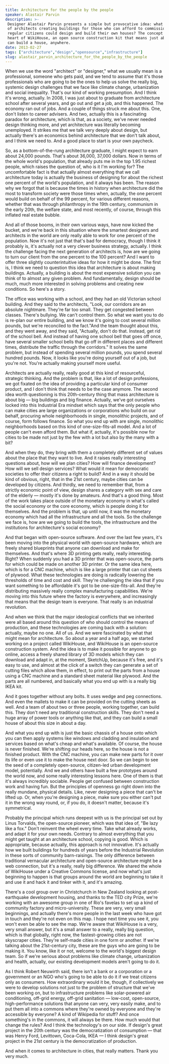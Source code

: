 ```yaml
---
title: Architecture for the people by the people
speaker: Alastair Parvin
description: >-
 Designer Alastair Parvin presents a simple but provocative idea: what if, instead
 of architects creating buildings for those who can afford to commission them,
 regular citizens could design and build their own houses? The concept is at the
 heart of WikiHouse, an open source construction kit that means just about anyone
 can build a house, anywhere.
date: 2013-02-27
tags: ["architecture","design","opensource","infrastructure"]
slug: alastair_parvin_architecture_for_the_people_by_the_people
---
```


When we use the word "architect" or "designer," what we usually mean is a professional,
someone who gets paid, and we tend to assume that it's those professionals who are going
to be the ones to help us solve the really big, systemic design challenges that we face
like climate change, urbanization and social inequality. That's our kind of working
presumption. And I think it's wrong, actually. In 2008, I was just about to graduate from
architecture school after several years, and go out and get a job, and this happened. The
economy ran out of jobs. And a couple of things struck me about this. One, don't listen to
career advisers. And two, actually this is a fascinating paradox for architecture, which
is that, as a society, we've never needed design thinking more, and yet architecture was
literally becoming unemployed. It strikes me that we talk very deeply about design, but
actually there's an economics behind architecture that we don't talk about, and I think we
need to. And a good place to start is your own paycheck.

So, as a bottom-of-the-rung architecture graduate, I might expect to earn about 24,000
pounds. That's about 36,000, 37,000 dollars. Now in terms of the whole world's population,
that already puts me in the top 1.95 richest people, which raises the question of, who is
it I'm working for? The uncomfortable fact is that actually almost everything that we call
architecture today is actually the business of designing for about the richest one percent
of the world's population, and it always has been. The reason why we forgot that is
because the times in history when architecture did the most to transform society were
those times when, actually, the one percent would build on behalf of the 99 percent, for
various different reasons, whether that was through philanthropy in the 19th century,
communism in the early 20th, the welfare state, and most recently, of course, through this
inflated real estate bubble.

And all of those booms, in their own various ways, have now kicked the bucket, and we're
back in this situation where the smartest designers and architects in the world are only
really able to work for one percent of the population. Now it's not just that that's bad
for democracy, though I think it probably is, it's actually not a very clever business
strategy, actually. I think the challenge facing the next generation of architects is, how
are we going to turn our client from the one percent to the 100 percent? And I want to
offer three slightly counterintuitive ideas for how it might be done. The first is, I think
we need to question this idea that architecture is about making buildings. Actually, a
building is about the most expensive solution you can think of to almost any given
problem. And fundamentally, design should be much, much more interested in solving
problems and creating new conditions. So here's a story.

The office was working with a school, and they had an old Victorian school building. And
they said to the architects, "Look, our corridors are an absolute nightmare. They're far
too small. They get congested between classes. There's bullying. We can't control them. So
what we want you to do is re-plan our entire building, and we know it's going to cost
several million pounds, but we're reconciled to the fact."And the team thought about this,
and they went away, and they said, "Actually, don't do that. Instead, get rid of the
school bell. And instead of having one school bell that goes off once, have several
smaller school bells that go off in different places and different times, distribute the
traffic through the corridors." It solves the same problem, but instead of spending
several million pounds, you spend several hundred pounds. Now, it looks like you're doing
yourself out of a job, but you're not. You're actually making yourself more
useful.

Architects are actually really, really good at this kind of resourceful, strategic
thinking. And the problem is that, like a lot of design professions, we got fixated on the
idea of providing a particular kind of consumer product, and I don't think that needs to
be the case anymore. The second idea worth questioning is this 20th-century thing that mass
architecture is about big — big buildings and big finance. Actually, we've got ourselves
locked into this Industrial Era mindset which says that the only people who can make
cities are large organizations or corporations who build on our behalf, procuring whole
neighborhoods in single, monolithic projects, and of course, form follows finance. So what
you end up with are single, monolithic neighborhoods based on this kind of
one-size-fits-all model. And a lot of people can't even afford them. But what if,
actually, it's possible now for cities to be made not just by the few with a lot but also
by the many with a bit?

And when they do, they bring with them a completely different set of values about the
place that they want to live. And it raises really interesting questions about, how will
we plan cities? How will finance development? How will we sell design services? What would
it mean for democratic societies to offer their citizens a right to build? And in a way it
should be kind of obvious, right, that in the 21st century, maybe cities can be developed
by citizens. And thirdly, we need to remember that, from a strictly economic point of view,
design shares a category with sex and care of the elderly — mostly it's done by amateurs.
And that's a good thing. Most of the work takes place outside of the monetary economy in
what's called the social economy or the core economy, which is people doing it for
themselves. And the problem is that, up until now, it was the monetary economy which had
all the infrastructure and all the tools. So the challenge we face is, how are we going to
build the tools, the infrastructure and the institutions for architecture's social
economy?

And that began with open-source software. And over the last few years, it's been moving
into the physical world with open-source hardware, which are freely shared blueprints that
anyone can download and make for themselves. And that's where 3D printing gets really,
really interesting. Right? When suddenly you had a 3D printer that was open-source, the
parts for which could be made on another 3D printer. Or the same idea here, which is for a
CNC machine, which is like a large printer that can cut sheets of plywood. What these
technologies are doing is radically lowering the thresholds of time and cost and skill.
They're challenging the idea that if you want something to be affordable it's got to be
one-size-fits-all. And they're distributing massively really complex manufacturing
capabilities. We're moving into this future where the factory is everywhere, and
increasingly that means that the design team is everyone. That really is an industrial
revolution.

And when we think that the major ideological conflicts that we inherited were all based
around this question of who should control the means of production, and these technologies
are coming back with a solution: actually, maybe no one. All of us. And we were fascinated
by what that might mean for architecture. So about a year and a half ago, we started
working on a project called WikiHouse, and WikiHouse is an open-source construction
system. And the idea is to make it possible for anyone to go online, access a freely
shared library of 3D models which they can download and adapt in, at the moment, SketchUp,
because it's free, and it's easy to use, and almost at the click of a switch they can
generate a set of cutting files which allow them, in effect, to print out the parts from a
house using a CNC machine and a standard sheet material like plywood. And the parts are
all numbered, and basically what you end up with is a really big IKEA kit.

And it goes together without any bolts. It uses wedge and peg connections. And even the
mallets to make it can be provided on the cutting sheets as well. And a team of about two
or three people, working together, can build this. They don't need any traditional
construction skills. They don't need a huge array of power tools or anything like that,
and they can build a small house of about this size in about a day.

And what you end up with is just the basic chassis of a house onto which you can then
apply systems like windows and cladding and insulation and services based on what's cheap
and what's available. Of course, the house is never finished. We're shifting our heads
here, so the house is not a finished product. With the CNC machine, you can make new parts
for it over its life or even use it to make the house next door. So we can begin to see
the seed of a completely open-source, citizen-led urban development model, potentially. And
we and others have built a few prototypes around the world now, and some really
interesting lessons here. One of them is that it's always incredibly sociable. People get
confused between construction work and having fun. But the principles of openness go right
down into the really mundane, physical details. Like, never designing a piece that can't
be lifted up. Or, when you're designing a piece, make sure you either can't put it in the
wrong way round, or, if you do, it doesn't matter, because it's symmetrical.

Probably the principal which runs deepest with us is the principal set out by Linus
Torvalds, the open-source pioneer, which was that idea of, "Be lazy like a fox." Don't
reinvent the wheel every time. Take what already works, and adapt it for your own needs.
Contrary to almost everything that you might get taught at an architecture school, copying
is good. Which is appropriate, because actually, this approach is not innovative. It's
actually how we built buildings for hundreds of years before the Industrial Revolution in
these sorts of community barn-raisings. The only difference between traditional vernacular
architecture and open-source architecture might be a web connection, but it's a really,
really big difference. We shared the whole of WikiHouse under a Creative Commons license,
and now what's just beginning to happen is that groups around the world are beginning to
take it and use it and hack it and tinker with it, and it's amazing.

There's a cool group over in Christchurch in New Zealand looking at post-earthquake
development housing, and thanks to the TED city Prize, we're working with an awesome group
in one of Rio's favelas to set up a kind of community factory and micro-university. These
are very, very small beginnings, and actually there's more people in the last week who
have got in touch and they're not even on this map. I hope next time you see it, you won't
even be able to see the map. We're aware that WikiHouse is a very, very small answer, but
it's a small answer to a really, really big question, which is that globally, right now,
the fastest-growing cities are not skyscraper cities. They're self-made cities in one form
or another. If we're talking about the 21st-century city, these are the guys who are going
to be making it. You know, like it or not, welcome to the world's biggest design team. So
if we're serious about problems like climate change, urbanization and health, actually,
our existing development models aren't going to do it.

As I think Robert Neuwirth said, there isn't a bank or a corporation or a government or an
NGO who's going to be able to do it if we treat citizens only as consumers. How
extraordinary would it be, though, if collectively we were to develop solutions not just
to the problem of structure that we've been working on, but to infrastructure problems
like solar-powered air conditioning, off-grid energy, off-grid sanitation — low-cost,
open-source, high-performance solutions that anyone can very, very easily make, and to put
them all into a commons where they're owned by everyone and they're accessible by
everyone? A kind of Wikipedia for stuff? And once something's in the commons, it will
always be there. How much would that change the rules? And I think the technology's on our
side. If design's great project in the 20th century was the democratization of consumption
— that was Henry Ford, Levittown, Coca-Cola, IKEA — I think design's great project in the
21st century is the democratization of production.

And when it comes to architecture in cities, that really matters. Thank you very much.

<!--
ad_duration=3.33
event="TED2013"
external_start_time=0
has_talk_citation=0
intro_duration=11.82
is_subtitle_required="False"
is_talk_featured="True"
language="en"
language_swap="False"
native_language="en"
number_of_related_talks=6
number_of_speakers=1
number_of_subtitled_videos=30
number_of_tags=4
number_of_talk_download_languages=30
number_of_talk_more_resources=0
number_of_talk_recommendations=0
number_of_talks_take_actions=1
post_ad_duration=0.83
published_timestamp="2013-05-23 15:00:31"
recording_date="2013-02-27"
speaker_description="Designer"
speaker_is_published=1
speaker_name="Alastair Parvin"
speaker_what_others_say="Sounds promising? It is. This is a revolutionary way of producing architecture."
talk_more_resources=[]
talk_name="Architecture for the people by the people"
talks_tags=["architecture","design","opensource","infrastructure"]
url_audio="https://download.ted.com/talks/AlastairParvin_2013.mp3?apikey=acme-roadrunner"
url_photo_speaker="https://pe.tedcdn.com/images/ted/1c4d7ec1edc31b9870e2f8ca256aa853da548736_254x191.jpg"
url_photo_talk="https://s3.amazonaws.com/talkstar-photos/uploads/c24d5bb0-520b-444e-a4db-ac2660e72dd8/AlastairParvin_2013-embed.jpg"
url_webpage="https://www.ted.com/talks/alastair_parvin_architecture_for_the_people_by_the_people"
video_type_name="TED Stage Talk"
-->